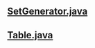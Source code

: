 ## [SetGenerator.java](https://github.com/amrm121/if688.github.io/tree/alternativeF/2018.1/atividades/02-LL1parsing/src/br/ufpe/cin/if688/parsing/analysis/SetGenerator.java)

## [Table.java](https://github.com/amrm121/if688.github.io/tree/alternativeF/2018.1/atividades/02-LL1parsing/src/br/ufpe/cin/if688/table/Table.java)
